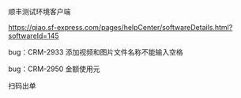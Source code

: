顺丰测试环境客户端

https://qiao.sf-express.com/pages/helpCenter/softwareDetails.html?softwareId=145





bug：CRM-2933 添加视频和图片文件名称不能输入空格

bug：CRM-2950 金额使用元







扫码出单 





























